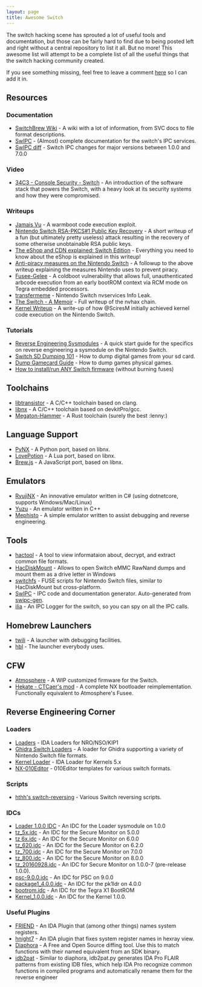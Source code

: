 ```yaml
---
layout: page
title: Awesome Switch
---
```


The switch hacking scene has sprouted a lot of useful tools and documentation,
but those can be fairly hard to find due to being posted left and right without
a central repository to list it all. But no more! This awesome list will attempt
to be a complete list of all the useful things that the switch hacking community
created.

If you see something missing, feel free to leave a comment [here](https://github.com/ReswitchedWeekly/ReswitchedWeekly.github.io/issues/41)
so I can add it in.

## Resources

### Documentation

- [SwitchBrew Wiki](http://switchbrew.org) - A wiki with a lot of information, from SVC docs to file format descriptions.
- [SwIPC](http://reswitched.github.io/SwIPC) - (Almost) complete documentation for the switch's IPC services.
- [SwIPC diff](https://gist.github.com/hthh/bb896c743878a2c0c337f41febdc0426) - Switch IPC changes for major versions between 1.0.0 and 7.0.0

### Video

- [34C3 - Console Security - Switch](https://www.youtube.com/watch?v=Ec4NgWRE8ik) - An introduction of the software stack that powers the Switch, with a heavy look at its security systems and how they were compromised.

### Writeups

- [Jamais Vu](https://www.reddit.com/r/SwitchHacks/comments/7rq0cu/jamais_vu_a_100_trustzone_code_execution_exploit/) - A warmboot code execution exploit.
- [Nintendo Switch RSA-PKCS#1 Public Key Recovery](https://gist.github.com/SciresM/d31aa89f46a8ab18345b56fbeb3cebc9) - A short writeup of a fun (but ultimately pretty useless) attack resulting in the recovery of some otherwise unobtainable RSA public keys.
- [The eShop and CDN explained: Switch Edition](https://www.reddit.com/r/SwitchHacks/comments/759myu/the_eshop_and_cdn_explained_switch_edition/) - Everything you need to know about the eShop is explained in this writeup!
- [Anti-piracy measures on the Nintendo Switch](https://www.reddit.com/r/SwitchHacks/comments/8rxg26/psa_strong_antipiracy_measures_implemented_by/) - A followup to the above writeup explaining the measures Nintendo uses to prevent piracy.
- [Fusee-Gelee](https://github.com/Cease-and-DeSwitch/fusee-launcher/blob/master/report/fusee_gelee.md) - A coldboot vulnerability that allows full, unauthenticated arbcode execution from an early bootROM context via RCM mode on Tegra embedded processors.
- [transfermeme](https://daeken.svbtle.com/nintendo-switch-nvservices-info-leak) - Nintendo Switch nvservices Info Leak.
- [The Switch - A Memoir](http://hexkyz.blogspot.com/2018/12/the-switch-memoir.html) - Full writeup of the nvhax chain.
- [Kernel Writeup](https://gist.github.com/SciresM/425aa51f34f2dec68c97848e45dd17d9) - A write-up of how @SciresM initially achieved kernel code execution on the Nintendo Switch.

### Tutorials

- [Reverse Engineering Sysmodules](https://github.com/misson20000/nn-types/blob/master/GUIDE.md) - A quick start guide for the specifics on reverse engineering a sysmodule on the Nintendo Switch.
- [Switch SD Dumping 101](https://gist.github.com/khang06/84aabeac507fa99a676d22bb6120cea8) - How to dump digital games from your sd card.
- [Dump Gamecard Guide](https://gist.github.com/AcK77/d879aee6a161f9f440156167d7e228a8) - How to dump games physical games.
- [How to install/run ANY Switch firmware](https://gbatemp.net/threads/how-to-install-run-any-switch-firmware-unofficially-without-burning-any-fuses.507461/) (without burning fuses)

## Toolchains

- [libtransistor](https://github.com/reswitched/libtransistor) - A C/C++ toolchain based on clang.
- [libnx](https://github.com/switchbrew/libnx) - A C/C++ toolchain based on devkitPro/gcc.
- [Megaton-Hammer](https://github.com/megatonhammer/megaton-hammer) - A Rust toolchain (surely the best :lenny:)

## Language Support

- [PyNX](https://github.com/nx-python/PyNX) - A Python port, based on libnx.
- [LovePotion](https://github.com/turtlep/LovePotion) - A Lua port, based on libnx.
- [Brew.js](https://github.com/XorTroll/Brew.js) - A JavaScript port, based on libnx.

## Emulators

- [RyujiNX](https://ryujinx.org/) - An innovative emulator written in C# (using dotnetcore, supports Windows/Mac/Linux)
- [Yuzu](https://yuzu-emu.org/) - An emulator written in C++
- [Mephisto](https://github.com/reswitched/mephisto) - A simple emulator written to assist debugging and reverse engineering.

## Tools

- [hactool](https://github.com/SciresM/hactool) - A tool to view informataion about, decrypt, and extract common file formats.
- [HacDiskMount](https://switchtools.sshnuke.net/) - Allows to open Switch eMMC RawNand dumps and mount them as a drive letter in Windows
- [switchfs](https://github.com/ihaveamac/switchfs) - FUSE scripts for Nintendo Switch files, similar to HacDiskMount but cross-platform.
- [SwIPC](https://github.com/reswitched/swipc) - IPC code and documentation generator. Auto-generated from [swipc-gen](https://github.com/roblabla/swipc-gen).
- [ilia](https://github.com/misson20000/ilia) - An IPC Logger for the switch, so you can spy on all the IPC calls.

## Homebrew Launchers

- [twili](https://github.com/misson20000/twili) - A launcher with debugging facilities.
- [hbl](https://github.com/switchbrew/nx-hbloader) - The launcher everybody uses.

## CFW

- [Atmosphere](https://github.com/Atmosphere-NX/Atmosphere) - A WIP customized firmware for the Switch.
- [Hekate - CTCaer's mod](https://github.com/ctcaer/hekate) - A complete NX bootloader reimplementation. Functionally equivalent to Atmosphere's Fusee.

## Reverse Engineering Corner

### Loaders

- [Loaders](https://github.com/reswitched/loaders) - IDA Loaders for NRO/NSO/KIP1
- [Ghidra Switch Loaders](https://github.com/Adubbz/Ghidra-Switch-Loader) - A loader for Ghidra supporting a variety of Nintendo Switch file formats.
- [Kernel Loader](https://gist.github.com/TuxSH/d276ba73c7858166355a156719b16298) - IDA Loader for Kernels 5.x
- [NX-010Editor](http://github.com/roblabla/NX-010Editor) - 010Editor templates for various switch formats.

### Scripts

- [hthh's switch-reversing](https://github.com/hthh/switch-reversing) - Various Switch reversing scripts.

### IDCs

- [Loader 1.0.0 IDC](https://gist.github.com/SciresM/5f43d497cac42a095c17dd3e43e656d0) - An IDC for the Loader sysmodule on 1.0.0
- [tz_5x.idc](https://gist.github.com/SciresM/c3377a0a97eefc2c271e9482ec317e77) - An IDC for the Secure Monitor on 5.0.0
- [tz 6x.idc](https://gist.github.com/SciresM/94fdf9a516b04de0d7f36b338a003415) - An IDC for the Secure Monitor on 6.0.0
- [tz_620.idc](https://gist.github.com/SciresM/05d8bb75e1ab3e620588a76a4c3351d8) - An IDC for the Secure Monitor on 6.2.0
- [tz_700.idc](https://gist.github.com/SciresM/3126840b5389c8b12d24a172acab9a92) - An IDC for the Secure Monitor on 7.0.0
- [tz_800.idc](https://gist.github.com/SciresM/767f799598a1fdab62a5da5b0728fd5b) - An IDC for the Secure Monitor on 8.0.0
- [tz_20160928.idc](https://gist.github.com/SciresM/4fff8b71b60609bc3e96804c075ce456) - An IDC for Secure Monitor on 1.0.0-7 (pre-release 1.0.0).
- [psc-9.0.0.idc](https://gist.github.com/Thog/5681b5f687bc0542e58e690a8fb2506e) - An IDC for PSC on 9.0.0
- [package1_4.0.0.idc](https://gist.github.com/SciresM/97ba5d5b957fd87fe27d0f3ba0d587f2) - An IDC for the pk1ldr on 4.0.0
- [bootrom.idc](https://twitter.com/q3k/status/988206620005076994) - An IDC for the Tegra X1 BootROM
- [Kernel_1.0.0.idc](https://gist.github.com/roblabla/e1551754d8732d1c8633fcd7c8521a46) - An IDC for the Kernel 1.0.0.

### Useful Plugins

- [FRIEND](https://github.com/alexhude/FRIEND) - An IDA Plugin that (among other things) names system registers.
- [hnight7](https://github.com/xerub/idastuff/blob/master/hnight7.py) - An IDA plugin that fixes system register names in hexray view.
- [Diaphora](https://github.com/joxeankoret/diaphora) - A Free and Open Source diffing tool. Use this to match functions with their named equivalent from an SDK binary.
- [idb2pat](https://www.fireeye.com/blog/threat-research/2015/01/flare_ida_pro_script.html) - Similar to diaphora, idb2pat.py generates IDA Pro FLAIR patterns from existing IDB files, which help IDA Pro recognize common functions in compiled programs and automatically rename them for the reverse engineer
